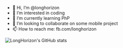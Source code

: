 - 👋 Hi, I’m @longhorizon
- 👀 I’m interested in coding
- 🌱 I’m currently learning PhP
- 💞️ I’m looking to collaborate on some mobile project
- 📫 How to reach me: fb.com/longhorizon

![LongHorizon's GitHub stats](https://github-readme-stats.vercel.app/api?username=longhorizon&show_icons=true&theme=radical)
